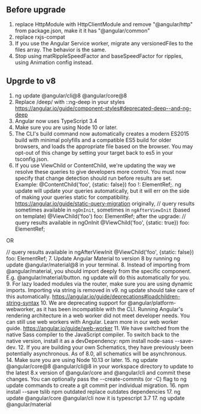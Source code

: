 ## Before upgrade
1. replace HttpModule with HttpClientModule
   and remove "@angular/http" from package.json, make it it has "@angular/common"
2. replace rxjs-compat
3. If you use the Angular Service worker, migrate any versionedFiles to the files array. The behavior is the same.
4. Stop using matRippleSpeedFactor and baseSpeedFactor for ripples, using Animation config instead.

## Upgrde to v8
1. ng update @angular/cli@8 @angular/core@8
2. Replace /deep/ with ::ng-deep in your styles
https://angular.io/guide/component-styles#deprecated-deep--and-ng-deep
3. Angular now uses TypeScript 3.4
4. Make sure you are using Node 10 or later.
5. The CLI's build command now automatically creates a modern ES2015 build with minimal polyfills and a compatible ES5 build for older browsers, and loads the appropriate file based on the browser. You may opt-out of this change by setting your target back to es5 in your tsconfig.json.
6. If you use ViewChild or ContentChild, we're updating the way we resolve these queries to give developers more control. You must now specify that change detection should run before results are set. Example: @ContentChild('foo', {static: false}) foo !: ElementRef;. ng update will update your queries automatically, but it will err on the side of making your queries static for compatibility.
https://angular.io/guide/static-query-migration
originally,
// query results sometimes available in `ngOnInit`, sometimes in `ngAfterViewInit` (based on template)
@ViewChild('foo') foo: ElementRef;
after the upgrade:
// query results available in ngOnInit
@ViewChild('foo', {static: true}) foo: ElementRef;

OR

// query results available in ngAfterViewInit
@ViewChild('foo', {static: false}) foo: ElementRef;
7. Update Angular Material to version 8 by running ng update @angular/material@8 in your terminal.
8. Instead of importing from @angular/material, you should import deeply from the specific component. E.g. @angular/material/button. ng update will do this automatically for you.
9. For lazy loaded modules via the router, make sure you are using dynamic imports. Importing via string is removed in v9. ng update should take care of this automatically.
https://angular.io/guide/deprecations#loadchildren-string-syntax
10. We are deprecating support for @angular/platform-webworker, as it has been incompatible with the CLI. Running Angular's rendering architecture in a web worker did not meet developer needs. You can still use web workers with Angular. Learn more in our web worker guide.
https://angular.io/guide/web-worker
11. We have switched from the native Sass compiler to the JavaScript compiler. To switch back to the native version, install it as a devDependency: npm install node-sass --save-dev.
12. If you are building your own Schematics, they have previously been potentially asynchronous. As of 8.0, all schematics will be asynchronous.
14. Make sure you are using Node 10.13 or later.
15. ng update @angular/core@8 @angular/cli@8 in your workspace directory to update to the latest 8.x version of @angular/core and @angular/cli and commit these changes.
You can optionally pass the --create-commits (or -C) flag to ng update commands to create a git commit per individual migration.
16. npm install --save tslib
    npm outdated
       replace outdates dependencies
17. ng update @angular/core @angular/cli
    now it is typescript 3.7
17. ng update @angular/material